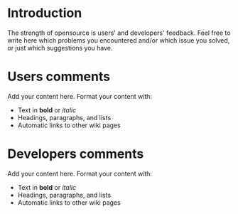 # Introduction #

The strength of opensource is users' and developers' feedback. Feel free to write here which problems you encountered and/or which issue you solved, or just which suggestions you have.


# Users comments #

Add your content here.  Format your content with:
  * Text in **bold** or _italic_
  * Headings, paragraphs, and lists
  * Automatic links to other wiki pages


# Developers comments #

Add your content here.  Format your content with:
  * Text in **bold** or _italic_
  * Headings, paragraphs, and lists
  * Automatic links to other wiki pages


